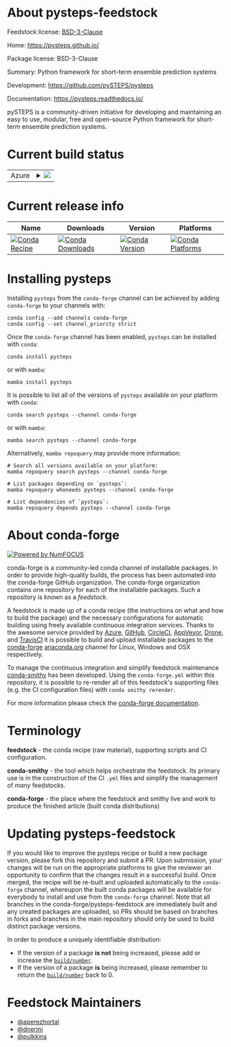 About pysteps-feedstock
=======================

Feedstock license: [BSD-3-Clause](https://github.com/conda-forge/pysteps-feedstock/blob/main/LICENSE.txt)

Home: https://pysteps.github.io/

Package license: BSD-3-Clause

Summary: Python framework for short-term ensemble prediction systems

Development: https://github.com/pySTEPS/pysteps

Documentation: https://pysteps.readthedocs.io/

pySTEPS is a community-driven initiative for developing and maintaining an
easy to use, modular, free and open-source Python framework for short-term
ensemble prediction systems.


Current build status
====================


<table>
    
  <tr>
    <td>Azure</td>
    <td>
      <details>
        <summary>
          <a href="https://dev.azure.com/conda-forge/feedstock-builds/_build/latest?definitionId=6505&branchName=main">
            <img src="https://dev.azure.com/conda-forge/feedstock-builds/_apis/build/status/pysteps-feedstock?branchName=main">
          </a>
        </summary>
        <table>
          <thead><tr><th>Variant</th><th>Status</th></tr></thead>
          <tbody><tr>
              <td>linux_64_python3.10.____cpython</td>
              <td>
                <a href="https://dev.azure.com/conda-forge/feedstock-builds/_build/latest?definitionId=6505&branchName=main">
                  <img src="https://dev.azure.com/conda-forge/feedstock-builds/_apis/build/status/pysteps-feedstock?branchName=main&jobName=linux&configuration=linux%20linux_64_python3.10.____cpython" alt="variant">
                </a>
              </td>
            </tr><tr>
              <td>linux_64_python3.11.____cpython</td>
              <td>
                <a href="https://dev.azure.com/conda-forge/feedstock-builds/_build/latest?definitionId=6505&branchName=main">
                  <img src="https://dev.azure.com/conda-forge/feedstock-builds/_apis/build/status/pysteps-feedstock?branchName=main&jobName=linux&configuration=linux%20linux_64_python3.11.____cpython" alt="variant">
                </a>
              </td>
            </tr><tr>
              <td>linux_64_python3.8.____cpython</td>
              <td>
                <a href="https://dev.azure.com/conda-forge/feedstock-builds/_build/latest?definitionId=6505&branchName=main">
                  <img src="https://dev.azure.com/conda-forge/feedstock-builds/_apis/build/status/pysteps-feedstock?branchName=main&jobName=linux&configuration=linux%20linux_64_python3.8.____cpython" alt="variant">
                </a>
              </td>
            </tr><tr>
              <td>linux_64_python3.9.____cpython</td>
              <td>
                <a href="https://dev.azure.com/conda-forge/feedstock-builds/_build/latest?definitionId=6505&branchName=main">
                  <img src="https://dev.azure.com/conda-forge/feedstock-builds/_apis/build/status/pysteps-feedstock?branchName=main&jobName=linux&configuration=linux%20linux_64_python3.9.____cpython" alt="variant">
                </a>
              </td>
            </tr><tr>
              <td>osx_64_python3.10.____cpython</td>
              <td>
                <a href="https://dev.azure.com/conda-forge/feedstock-builds/_build/latest?definitionId=6505&branchName=main">
                  <img src="https://dev.azure.com/conda-forge/feedstock-builds/_apis/build/status/pysteps-feedstock?branchName=main&jobName=osx&configuration=osx%20osx_64_python3.10.____cpython" alt="variant">
                </a>
              </td>
            </tr><tr>
              <td>osx_64_python3.11.____cpython</td>
              <td>
                <a href="https://dev.azure.com/conda-forge/feedstock-builds/_build/latest?definitionId=6505&branchName=main">
                  <img src="https://dev.azure.com/conda-forge/feedstock-builds/_apis/build/status/pysteps-feedstock?branchName=main&jobName=osx&configuration=osx%20osx_64_python3.11.____cpython" alt="variant">
                </a>
              </td>
            </tr><tr>
              <td>osx_64_python3.8.____cpython</td>
              <td>
                <a href="https://dev.azure.com/conda-forge/feedstock-builds/_build/latest?definitionId=6505&branchName=main">
                  <img src="https://dev.azure.com/conda-forge/feedstock-builds/_apis/build/status/pysteps-feedstock?branchName=main&jobName=osx&configuration=osx%20osx_64_python3.8.____cpython" alt="variant">
                </a>
              </td>
            </tr><tr>
              <td>osx_64_python3.9.____cpython</td>
              <td>
                <a href="https://dev.azure.com/conda-forge/feedstock-builds/_build/latest?definitionId=6505&branchName=main">
                  <img src="https://dev.azure.com/conda-forge/feedstock-builds/_apis/build/status/pysteps-feedstock?branchName=main&jobName=osx&configuration=osx%20osx_64_python3.9.____cpython" alt="variant">
                </a>
              </td>
            </tr><tr>
              <td>win_64_python3.10.____cpython</td>
              <td>
                <a href="https://dev.azure.com/conda-forge/feedstock-builds/_build/latest?definitionId=6505&branchName=main">
                  <img src="https://dev.azure.com/conda-forge/feedstock-builds/_apis/build/status/pysteps-feedstock?branchName=main&jobName=win&configuration=win%20win_64_python3.10.____cpython" alt="variant">
                </a>
              </td>
            </tr><tr>
              <td>win_64_python3.11.____cpython</td>
              <td>
                <a href="https://dev.azure.com/conda-forge/feedstock-builds/_build/latest?definitionId=6505&branchName=main">
                  <img src="https://dev.azure.com/conda-forge/feedstock-builds/_apis/build/status/pysteps-feedstock?branchName=main&jobName=win&configuration=win%20win_64_python3.11.____cpython" alt="variant">
                </a>
              </td>
            </tr><tr>
              <td>win_64_python3.8.____cpython</td>
              <td>
                <a href="https://dev.azure.com/conda-forge/feedstock-builds/_build/latest?definitionId=6505&branchName=main">
                  <img src="https://dev.azure.com/conda-forge/feedstock-builds/_apis/build/status/pysteps-feedstock?branchName=main&jobName=win&configuration=win%20win_64_python3.8.____cpython" alt="variant">
                </a>
              </td>
            </tr><tr>
              <td>win_64_python3.9.____cpython</td>
              <td>
                <a href="https://dev.azure.com/conda-forge/feedstock-builds/_build/latest?definitionId=6505&branchName=main">
                  <img src="https://dev.azure.com/conda-forge/feedstock-builds/_apis/build/status/pysteps-feedstock?branchName=main&jobName=win&configuration=win%20win_64_python3.9.____cpython" alt="variant">
                </a>
              </td>
            </tr>
          </tbody>
        </table>
      </details>
    </td>
  </tr>
</table>

Current release info
====================

| Name | Downloads | Version | Platforms |
| --- | --- | --- | --- |
| [![Conda Recipe](https://img.shields.io/badge/recipe-pysteps-green.svg)](https://anaconda.org/conda-forge/pysteps) | [![Conda Downloads](https://img.shields.io/conda/dn/conda-forge/pysteps.svg)](https://anaconda.org/conda-forge/pysteps) | [![Conda Version](https://img.shields.io/conda/vn/conda-forge/pysteps.svg)](https://anaconda.org/conda-forge/pysteps) | [![Conda Platforms](https://img.shields.io/conda/pn/conda-forge/pysteps.svg)](https://anaconda.org/conda-forge/pysteps) |

Installing pysteps
==================

Installing `pysteps` from the `conda-forge` channel can be achieved by adding `conda-forge` to your channels with:

```
conda config --add channels conda-forge
conda config --set channel_priority strict
```

Once the `conda-forge` channel has been enabled, `pysteps` can be installed with `conda`:

```
conda install pysteps
```

or with `mamba`:

```
mamba install pysteps
```

It is possible to list all of the versions of `pysteps` available on your platform with `conda`:

```
conda search pysteps --channel conda-forge
```

or with `mamba`:

```
mamba search pysteps --channel conda-forge
```

Alternatively, `mamba repoquery` may provide more information:

```
# Search all versions available on your platform:
mamba repoquery search pysteps --channel conda-forge

# List packages depending on `pysteps`:
mamba repoquery whoneeds pysteps --channel conda-forge

# List dependencies of `pysteps`:
mamba repoquery depends pysteps --channel conda-forge
```


About conda-forge
=================

[![Powered by
NumFOCUS](https://img.shields.io/badge/powered%20by-NumFOCUS-orange.svg?style=flat&colorA=E1523D&colorB=007D8A)](https://numfocus.org)

conda-forge is a community-led conda channel of installable packages.
In order to provide high-quality builds, the process has been automated into the
conda-forge GitHub organization. The conda-forge organization contains one repository
for each of the installable packages. Such a repository is known as a *feedstock*.

A feedstock is made up of a conda recipe (the instructions on what and how to build
the package) and the necessary configurations for automatic building using freely
available continuous integration services. Thanks to the awesome service provided by
[Azure](https://azure.microsoft.com/en-us/services/devops/), [GitHub](https://github.com/),
[CircleCI](https://circleci.com/), [AppVeyor](https://www.appveyor.com/),
[Drone](https://cloud.drone.io/welcome), and [TravisCI](https://travis-ci.com/)
it is possible to build and upload installable packages to the
[conda-forge](https://anaconda.org/conda-forge) [anaconda.org](https://anaconda.org/)
channel for Linux, Windows and OSX respectively.

To manage the continuous integration and simplify feedstock maintenance
[conda-smithy](https://github.com/conda-forge/conda-smithy) has been developed.
Using the ``conda-forge.yml`` within this repository, it is possible to re-render all of
this feedstock's supporting files (e.g. the CI configuration files) with ``conda smithy rerender``.

For more information please check the [conda-forge documentation](https://conda-forge.org/docs/).

Terminology
===========

**feedstock** - the conda recipe (raw material), supporting scripts and CI configuration.

**conda-smithy** - the tool which helps orchestrate the feedstock.
                   Its primary use is in the construction of the CI ``.yml`` files
                   and simplify the management of *many* feedstocks.

**conda-forge** - the place where the feedstock and smithy live and work to
                  produce the finished article (built conda distributions)


Updating pysteps-feedstock
==========================

If you would like to improve the pysteps recipe or build a new
package version, please fork this repository and submit a PR. Upon submission,
your changes will be run on the appropriate platforms to give the reviewer an
opportunity to confirm that the changes result in a successful build. Once
merged, the recipe will be re-built and uploaded automatically to the
`conda-forge` channel, whereupon the built conda packages will be available for
everybody to install and use from the `conda-forge` channel.
Note that all branches in the conda-forge/pysteps-feedstock are
immediately built and any created packages are uploaded, so PRs should be based
on branches in forks and branches in the main repository should only be used to
build distinct package versions.

In order to produce a uniquely identifiable distribution:
 * If the version of a package **is not** being increased, please add or increase
   the [``build/number``](https://docs.conda.io/projects/conda-build/en/latest/resources/define-metadata.html#build-number-and-string).
 * If the version of a package **is** being increased, please remember to return
   the [``build/number``](https://docs.conda.io/projects/conda-build/en/latest/resources/define-metadata.html#build-number-and-string)
   back to 0.

Feedstock Maintainers
=====================

* [@aperezhortal](https://github.com/aperezhortal/)
* [@dnerini](https://github.com/dnerini/)
* [@pulkkins](https://github.com/pulkkins/)

